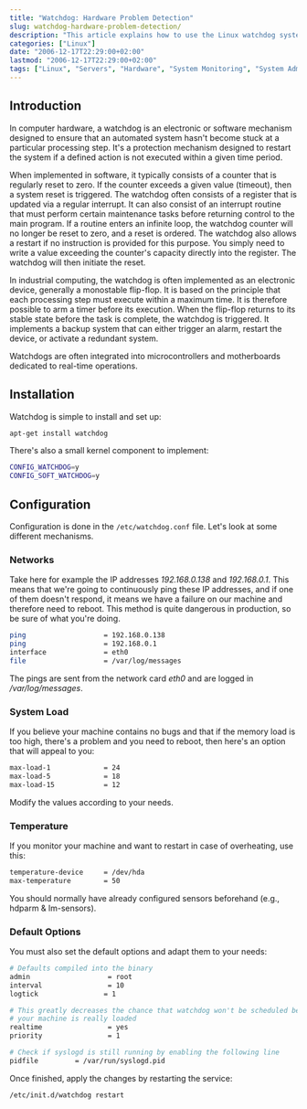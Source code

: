```yaml
---
title: "Watchdog: Hardware Problem Detection"
slug: watchdog-hardware-problem-detection/
description: "This article explains how to use the Linux watchdog system to monitor hardware issues and automatically reboot the system when problems are detected."
categories: ["Linux"]
date: "2006-12-17T22:29:00+02:00"
lastmod: "2006-12-17T22:29:00+02:00"
tags: ["Linux", "Servers", "Hardware", "System Monitoring", "System Administration"]
---
```


## Introduction

In computer hardware, a watchdog is an electronic or software mechanism designed to ensure that an automated system hasn't become stuck at a particular processing step. It's a protection mechanism designed to restart the system if a defined action is not executed within a given time period.

When implemented in software, it typically consists of a counter that is regularly reset to zero. If the counter exceeds a given value (timeout), then a system reset is triggered. The watchdog often consists of a register that is updated via a regular interrupt. It can also consist of an interrupt routine that must perform certain maintenance tasks before returning control to the main program. If a routine enters an infinite loop, the watchdog counter will no longer be reset to zero, and a reset is ordered. The watchdog also allows a restart if no instruction is provided for this purpose. You simply need to write a value exceeding the counter's capacity directly into the register. The watchdog will then initiate the reset.

In industrial computing, the watchdog is often implemented as an electronic device, generally a monostable flip-flop. It is based on the principle that each processing step must execute within a maximum time. It is therefore possible to arm a timer before its execution. When the flip-flop returns to its stable state before the task is complete, the watchdog is triggered. It implements a backup system that can either trigger an alarm, restart the device, or activate a redundant system.

Watchdogs are often integrated into microcontrollers and motherboards dedicated to real-time operations.

## Installation

Watchdog is simple to install and set up:

```bash
apt-get install watchdog
```

There's also a small kernel component to implement:

```bash
CONFIG_WATCHDOG=y
CONFIG_SOFT_WATCHDOG=y
```

## Configuration

Configuration is done in the `/etc/watchdog.conf` file. Let's look at some different mechanisms.

### Networks

Take here for example the IP addresses *192.168.0.138* and *192.168.0.1*. This means that we're going to continuously ping these IP addresses, and if one of them doesn't respond, it means we have a failure on our machine and therefore need to reboot. This method is quite dangerous in production, so be sure of what you're doing.

```bash
ping                   = 192.168.0.138
ping                   = 192.168.0.1
interface              = eth0
file                   = /var/log/messages
```

The pings are sent from the network card *eth0* and are logged in */var/log/messages*.

### System Load

If you believe your machine contains no bugs and that if the memory load is too high, there's a problem and you need to reboot, then here's an option that will appeal to you:

```bash
max-load-1             = 24
max-load-5             = 18
max-load-15            = 12
```

Modify the values according to your needs.

### Temperature

If you monitor your machine and want to restart in case of overheating, use this:

```bash
temperature-device     = /dev/hda
max-temperature        = 50
```

You should normally have already configured sensors beforehand (e.g., hdparm & lm-sensors).

### Default Options

You must also set the default options and adapt them to your needs:

```bash
# Defaults compiled into the binary
admin                   = root
interval                = 10
logtick                = 1

# This greatly decreases the chance that watchdog won't be scheduled before
# your machine is really loaded
realtime                = yes
priority                = 1

# Check if syslogd is still running by enabling the following line
pidfile         = /var/run/syslogd.pid
```

Once finished, apply the changes by restarting the service:

```bash
/etc/init.d/watchdog restart
```

